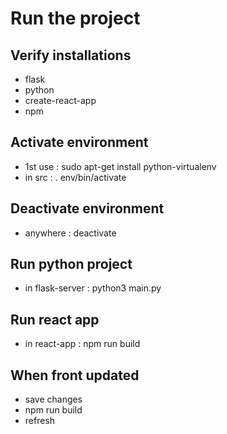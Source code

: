 # Run the project

## Verify installations 
* flask
* python
* create-react-app
* npm

## Activate environment
* 1st use : sudo apt-get install python-virtualenv
* in src : . env/bin/activate

## Deactivate environment
* anywhere : deactivate

## Run python project
* in flask-server : python3 main.py 

## Run react app
* in react-app : npm run build

## When front updated
* save changes
* npm run build
* refresh